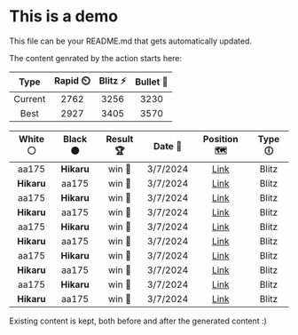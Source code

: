 # This is a demo

This file can be your README.md that gets automatically updated.

The content genrated by the action starts here:

<!--START_SECTION:chessStats-->
<!-- Automatically generated with https://github.com/Balastrong/chess-stats-action -->

| Type | Rapid ⏲️ | Blitz ⚡ | Bullet 🔫 |
|:---:|:---:|:---:|:---:|
| Current | 2762 | 3256 | 3230 |
| Best | 2927 | 3405 | 3570 |

| White ⚪ | Black ⚫ | Result 🏆 | Date 📅 | Position 🗺️ | Type 🕕 |
|:---:|:---:|:---:|:---:|:---:|:---:|
| aa175 | **Hikaru** | win 🥇 | 3/7/2024 | <a href="http://www.ee.unb.ca/cgi-bin/tervo/fen.pl?select=4b1k1/1r2r2p/Q1n1pq2/3p2p1/8/5N2/6PP/R2R3K w - -">Link</a> | Blitz |
| **Hikaru** | aa175 | win 🥇 | 3/7/2024 | <a href="http://www.ee.unb.ca/cgi-bin/tervo/fen.pl?select=4r3/5k1p/r1pqppp1/p1Pp1n2/3P4/1P3N2/P3QPPP/R4RK1 b - -">Link</a> | Blitz |
| aa175 | **Hikaru** | win 🥇 | 3/7/2024 | <a href="http://www.ee.unb.ca/cgi-bin/tervo/fen.pl?select=8/4k3/6R1/3pp1p1/6Pp/2P3r1/1P4K1/8 w - -">Link</a> | Blitz |
| **Hikaru** | aa175 | win 🥇 | 3/7/2024 | <a href="http://www.ee.unb.ca/cgi-bin/tervo/fen.pl?select=4r1k1/1pQn3p/4q1pB/8/p2pP3/P2p3P/1rP2RP1/5RK1 b - -">Link</a> | Blitz |
| aa175 | **Hikaru** | win 🥇 | 3/7/2024 | <a href="http://www.ee.unb.ca/cgi-bin/tervo/fen.pl?select=4KN2/2q5/3k4/8/8/8/8/8 w - -">Link</a> | Blitz |
| **Hikaru** | aa175 | win 🥇 | 3/7/2024 | <a href="http://www.ee.unb.ca/cgi-bin/tervo/fen.pl?select=5r1k/r5pp/1pp1N3/p2pPpq1/Pn1P4/1Q2P3/1P4PP/2R2RK1 b - -">Link</a> | Blitz |
| aa175 | **Hikaru** | win 🥇 | 3/7/2024 | <a href="http://www.ee.unb.ca/cgi-bin/tervo/fen.pl?select=8/2R1Nrkp/pp1P1rp1/3p4/q7/7P/1PP3P1/7K w - -">Link</a> | Blitz |
| **Hikaru** | aa175 | win 🥇 | 3/7/2024 | <a href="http://www.ee.unb.ca/cgi-bin/tervo/fen.pl?select=4r3/pp1k2p1/3p3p/3n4/B2Pb3/2P1PN2/P3K1PP/2R5 b - -">Link</a> | Blitz |
| aa175 | **Hikaru** | win 🥇 | 3/7/2024 | <a href="http://www.ee.unb.ca/cgi-bin/tervo/fen.pl?select=r3k2r/1p3p2/p3p1p1/2bp2Np/P1n4P/3NP3/1PPK2P1/R6R w kq -">Link</a> | Blitz |
| **Hikaru** | aa175 | win 🥇 | 3/7/2024 | <a href="http://www.ee.unb.ca/cgi-bin/tervo/fen.pl?select=3Q4/5kp1/3N1p2/4n2p/p1q5/2P4P/1P4P1/7K b - -">Link</a> | Blitz |

<!--END_SECTION:chessStats-->

Existing content is kept, both before and after the generated content :)
